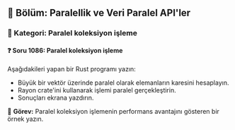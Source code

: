 ## 📘 Bölüm: Paralellik ve Veri Paralel API'ler  
### 🔹 Kategori: Paralel koleksiyon işleme  
#### ❓ Soru 1086: Paralel koleksiyon işleme

Aşağıdakileri yapan bir Rust programı yazın:

- Büyük bir vektör üzerinde paralel olarak elemanların karesini hesaplayın.
- Rayon crate'ini kullanarak işlemi paralel gerçekleştirin.
- Sonuçları ekrana yazdırın.

🔧 **Görev:** Paralel koleksiyon işlemenin performans avantajını gösteren bir örnek yazın.
